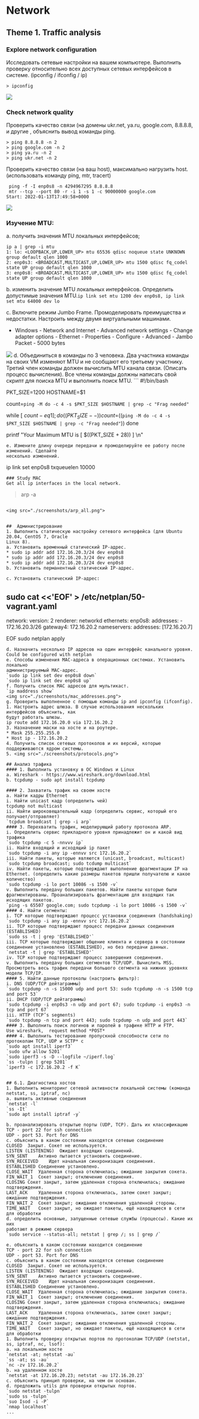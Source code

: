 # Network

## Theme 1. Traffic analysis
### Explore network configuration
Исследовать сетевые настройки на вашем компьютере. Выполнить проверку относительно всех доступных сетевых интерфейсов в системе. (ipconfig / ifconfig / ip)
```
> ipconfig
```
 <img src="./screenshots/ipconfig_windows.png">

### Check network quality 
Проверить качество связи (на домены ukr.net, ya.ru, google.com, 8.8.8.8, и другие , объяснить вывод команды ping.
```
> ping 8.8.8.8 -n 2
> ping google.com -n 2
> ping ya.ru -n 2
> ping ukr.net -n 2 
```
Проверить качество связи (на ваш host), максимально нагрузить host. (использовать
команду ping, mtr, tracert)
```
 ping -f -I enp0s8 -n 4294967295 8.8.8.8
 mtr --tcp --port 80 -r -i 1 -s 1 -c 90000000 google.com
Start: 2022-01-13T17:49:58+0000
```

<img src="./screenshots/ping_ukr_google_ya.png">


### Изучение MTU:
a. получить значения MTU локальных интерфейсов;
``` 
ip a | grep -i mtu
1: lo: <LOOPBACK,UP,LOWER_UP> mtu 65536 qdisc noqueue state UNKNOWN group default qlen 1000
2: enp0s3: <BROADCAST,MULTICAST,UP,LOWER_UP> mtu 1500 qdisc fq_codel state UP group default qlen 1000
3: enp0s8: <BROADCAST,MULTICAST,UP,LOWER_UP> mtu 1500 qdisc fq_codel state UP group default qlen 1000
```
b. изменить значение MTU локальных интерфейсов. Определить допустимые значения MTU.`ip link set mtu 1200 dev enp0s8, ip link set mtu 64000 dev lo`

c. Включите режим Jumbo Frame. Промоделировать преимущества и недостатки. Настроить
между двумя виртуальными машинами.
* Windows - Network and Internet - Advanced network settings - Change adapter options - Ethernet - Properties - Configure - Advanced - Jambo Packet - 5000 bytes
<img src="./screenshots/5000.png">
d. Объединиться в команды по 3 человека. Два участника команды на своих VM изменяют MTU
и не сообщают его третьему участнику. Третий член команды должен вычислить MTU канала
связи. (Описать процесс вычисления). Все члены команды должны написать свой скрипт для
поиска MTU и выполнить поиск MTU.
```
#!/bin/bash

PKT_SIZE=1200
HOSTNAME=$1

count=`ping -M do -c 4 -s $PKT_SIZE $HOSTNAME | grep -c "Frag needed"`

while [ $count -eq 1 ]; do
 ((PKT_SIZE--))
 count=$((`ping -M do -c 4 -s $PKT_SIZE $HOSTNAME | grep -c "Frag needed"`))
done

printf "Your Maximum MTU is [ $((PKT_SIZE + 28)) ] \n"
```
e. Измените длину очереди передачи и промоделируйте ее работу после изменений. Сделайте
несколько изменений.
```
ip link set enp0s8 txqueuelen 10000
```
### Study MAC
Get all ip interfaces in the local network.
```
> arp -a
```

<img src="./screenshots/arp_all.png">


##  Администрирование
1. Выполнить статическую настройку сетевого интерфейса (для Ubuntu 20.04, CentOS 7, Oracle
Linux 8).
a. Установить временный статический IP-адрес.
* sudo ip addr add 172.16.20.3/24 dev enp0s8
* sudo ip addr add 172.16.20.3/24 dev enp0s8
* sudo ip addr add 172.16.20.3/24 dev enp0s8
b. Установить перманентный статический IP-адрес.

c. Установить статический IP-адрес:
```
sudo cat <<'EOF' > /etc/netplan/50-vagrant.yaml
---
network:
  version: 2
  renderer: networkd
  ethernets:
    enp0s8:
      addresses:
      - 172.16.20.3/26
      gateway4: 172.16.20.2
      nameservers:
        addresses: [172.16.20.7]

EOF
sudo netplan apply
```
d. Назначить несколько IP адресов на один интерфейс канального уровня.
Could be configured with netplan
e. Способы изменения MAC-адреса в операционных системах. Установить локально
администрируемый MAC-адрес.
`sudo ip link set dev enp0s8 down`
`sudo ip link set dev enp0s8 up`
f. Получить список MAC адресов для мультикаст.
`ip maddress show`
<img src="./screenshots/mac_addresses.png">
g. Проверить выполненное с помощью команды ip and ipconfig (ifconfig).
1. Настроить адрес шлюза. В случае использования нескольких интерфейсов объяснить, как
будут работать шлюзы.
ip route add 172.16.20.0 via 172.16.20.2 
3. Назначение маски на хосте и на роутере.
* Mask 255.255.255.0
* Host ip - 172.16.20.2 
4. Получить список сетевых протоколов и их версий, которые поддерживаются ядром системы.
5. <img src="./screenshots/protocols.png">

## Анализ трафика
#### 1. Выполнить установку в ОС Windows и Linux
a. Wireshark - https://www.wireshark.org/download.html
b. tcpdump - sudo apt install tcpdump

#### 2. Захватить трафик на своем хосте
a. Найти кадры Ethernet
i. Найти unicast кадр (определить чей)
tcpdump not multicast
ii. Найти широковещательный кадр (определить сервис, который его
получает/отправляет)
`tcpdum broadcast | grep -i arp`
#### 3. Перехватить трафик, моделирующий работу протокола ARP.
i. Определить сервис прикладного уровня принадлежит он и какой вид трафика
`sudo tcpdump -c 5 -nnvvv ip`
ii. Найти входящий и исходящий ip пакет
`sudo tcpdump -i any ip -ennvv src 172.16.20.2`
iii. Найти пакеты, которые являются (unicast, broadcast, multicast)
`sudo tcpdump broadcast; sudo tcdump multicast`
iv. Найти пакеты, которые подтверждают выполнение фрагментации IP на
Ethernet. (определить какие размеры пакетов пришли получателю и какое
количество)
`sudo tcpdump -i lo port 10086 -s 1500 -v`
v. Выполнить передачу больших пакетов. Найти пакеты которые были
фрагментированы. Проанализировать фрагментацию для входящих так
исходящих пакетов.
`ping -s 65507 google.com; sudo tcpdump -i lo port 10086 -s 1500 -v`
#### 4. Найти сегменты:
i. TCP которые подтверждают процесс установки соединения (handshaking)
`sudo tcpdump -i any ip -ennvv src 172.16.20.2`
ii. TCP которые подтверждают процесс передачи данных соединения
(ESTABLISHED)
`sudo ss -t | grep 'ESTABLISHED'`
iii. TCP которые подтверждают общение клиента и сервера в состоянии
соединение установлено (ESTABLISHED), но без передачи данных.
`netstat -t | grep 'ESTABLISHED'`
iv. TCP которые подтверждают процесс завершения соединения.
v. Выполнить передачу больших сегментов TCP/UDP. Вычислить MSS.
Просмотреть весь трафик передачи большого сегмента на нижних уровнях
модели TCP/IP.
#### 5. Найти данные протоколы (настроить фильтр):
i. DNS (UDP/TCP дейтаграммы)
`sudo tcpdump -n -s 15000 udp and port 53: sudo tcpdump -n -s 1500 tcp and port 53`
ii. DHCP (UDP/TCP дейтаграммы)
`sudo tcpdump -i enp0s3 -n udp and port 67; sudo tcpdump -i enp0s3 -n tcp and port 67`
iii. HTTP (TCP’s segments)
`sudo tcpdump -n tcp and port 443; sudo tcpdump -n udp and port 443`
#### 3. Выполнить поиск логинов и паролей в трафике HTTP и FTP.
Use wireshark,  request method *POST*
#### 4. Выполнить тестирование пропускной способности сети по протоколам TCP, UDP и SCTP* с
`sudo apt install iperf3`
`sudo ufw allow 5201`
`sudo iperf3 -s -D --logfile ~/iperf.log`
`ss -tulpn | grep 5201`
`iperf3 -c 172.16.20.2 -f K`


## 6.1. Диагностика хостов
1. Выполнить мониторинг сетевой активности локальной системы (команда netstat, ss, iptraf, nc)
a. выявить активные соединения
`netstat -l`
`ss -It`
`sudo apt install iptraf -y`

b. проанализировать открытые порты (UDP, TCP). Дать их классификацию
TCP - port 22 for ssh connection
UDP - port 53. Port for DNS
c. объяснить в каком состоянии находятся сетевые соединение
CLOSED	Закрыт. Сокет не используется.
LISTEN (LISTENING)	Ожидает входящих соединений.
SYN_SENT	Активно пытается установить соединение.
SYN_RECEIVED	Идет начальная синхронизация соединения.
ESTABLISHED	Соединение установлено.
CLOSE_WAIT	Удаленная сторона отключилась; ожидание закрытия сокета.
FIN_WAIT_1	Сокет закрыт; отключение соединения.
CLOSING	Сокет закрыт, затем удаленная сторона отключилась; ожидание подтверждения.
LAST_ACK	Удаленная сторона отключилась, затем сокет закрыт; ожидание подтверждения.
FIN_WAIT_2	Сокет закрыт; ожидание отключения удаленной стороны.
TIME_WAIT	Сокет закрыт, но ожидает пакеты, ещё находящиеся в сети для обработки
d. определить основные, запущенные сетевые службы (процессы). Какие их них
работают в режиме сервера
`sudo service --status-all; netstat | grep /; ss | grep /`

e. объяснить в каком состоянии находится соединение
TCP - port 22 for ssh connection
UDP - port 53. Port for DNS
c. объяснить в каком состоянии находятся сетевые соединение
CLOSED	Закрыт. Сокет не используется.
LISTEN (LISTENING)	Ожидает входящих соединений.
SYN_SENT	Активно пытается установить соединение.
SYN_RECEIVED	Идет начальная синхронизация соединения.
ESTABLISHED	Соединение установлено.
CLOSE_WAIT	Удаленная сторона отключилась; ожидание закрытия сокета.
FIN_WAIT_1	Сокет закрыт; отключение соединения.
CLOSING	Сокет закрыт, затем удаленная сторона отключилась; ожидание подтверждения.
LAST_ACK	Удаленная сторона отключилась, затем сокет закрыт; ожидание подтверждения.
FIN_WAIT_2	Сокет закрыт; ожидание отключения удаленной стороны.
TIME_WAIT	Сокет закрыт, но ожидает пакеты, ещё находящиеся в сети для обработки
1. Выполнить проверку открытых портов по протоколам TCP/UDP (netstat, ss, iptraf, nc, lsof):
a. на локальном хосте
`netstat -at; netstat -au`
`ss -at; ss -au`
`nc -zv 172.16.20.2`
b. на удаленном хосте
`netstat -at 172.16.20.23; netstat -au 172.16.20.23`
c. объяснить принцип проверки, на чем он основан.
d. предложить utils для проверки открытых портов.
`sudo netstat -tulpn`
`sudo ss -tulpn`
`suo Isod -i -P`
`nmap localhost`
...